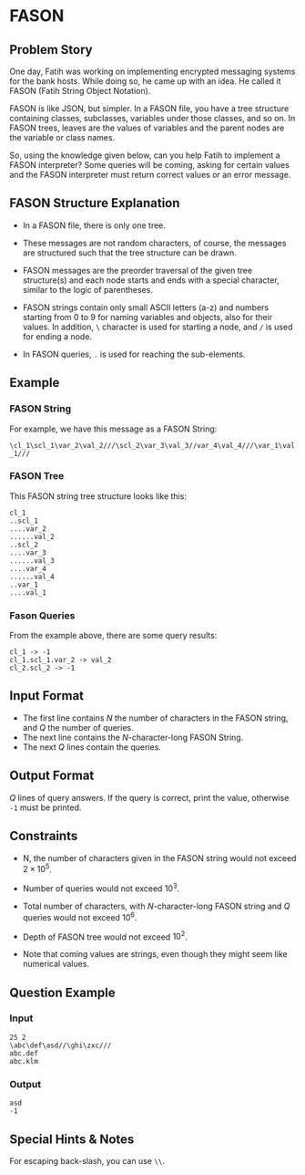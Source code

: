 # FASON

## Problem Story

One day, Fatih was working on implementing encrypted messaging systems for the bank hosts. While doing so, he came up with an idea. He called it FASON (Fatih String Object Notation).

FASON is like JSON, but simpler. In a FASON file, you have a tree structure containing classes, subclasses, variables under those classes, and so on. In FASON trees, leaves are the values of variables and the parent nodes are the variable or class names.

So, using the knowledge given below, can you help Fatih to implement a FASON interpreter? Some queries will be coming, asking for certain values and the FASON interpreter must return correct values or an error message.


## FASON Structure Explanation

* In a FASON file, there is only one tree.

* These messages are not random characters, of course, the messages are structured such that the tree structure can be drawn.

* FASON messages are the preorder traversal of the given tree structure(s) and each node starts and ends with a special character, similar to the logic of parentheses.

* FASON strings contain only small ASCII letters (a-z) and numbers starting from 0 to 9 for naming variables and objects, also for their values. In addition, ``\`` character is used for starting a node, and ``/`` is used for ending a node. 

* In FASON queries, ``.`` is used for reaching the sub-elements.

## Example

### FASON String

For example, we have this message as a FASON String: 

``\cl_1\scl_1\var_2\val_2///\scl_2\var_3\val_3//var_4\val_4///\var_1\val_1///``

### FASON Tree

This FASON string tree structure looks like this:

```
cl_1
..scl_1
....var_2
......val_2
..scl_2
....var_3
......val_3
....var_4
......val_4
..var_1
....val_1

```

### Fason Queries

From the example above, there are some query results:

```
cl_1 -> -1
cl_1.scl_1.var_2 -> val_2
cl_2.scl_2 -> -1
```

## Input Format

* The first line contains $N$ the number of characters in the FASON string, and $Q$ the number of queries.
* The next line contains the $N$-character-long FASON String.
* The next $Q$ lines contain the queries.

## Output Format

$Q$ lines of query answers. If the query is correct, print the value, otherwise ``-1`` must be printed.

## Constraints

* N, the number of characters given in the FASON string would not exceed $2 \times 10^5$.

* Number of queries would not exceed $10^3$.

* Total number of characters, with $N$-character-long FASON string and $Q$ queries would not exceed $10^6$.

* Depth of FASON tree would not exceed $10^2$.

* Note that coming values are strings, even though they might seem like numerical values.

## Question Example

### Input

```
25 2
\abc\def\asd//\ghi\zxc///
abc.def
abc.klm
```

### Output

```
asd
-1
```

## Special Hints & Notes

For escaping back-slash, you can use ``\\``.
